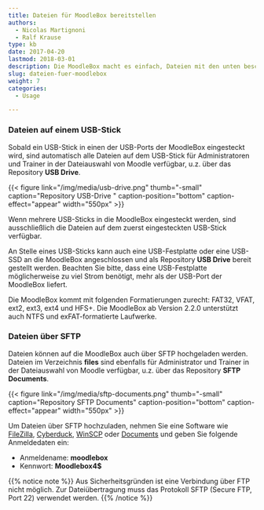 ```yaml
---
title: Dateien für MoodleBox bereitstellen
authors:
  - Nicolas Martignoni
  - Ralf Krause
type: kb
date: 2017-04-20
lastmod: 2018-03-01
description: Die MoodleBox macht es einfach, Dateien mit den unten beschriebenen Methoden zur Verfügung zu stellen
slug: dateien-fuer-moodlebox
weight: 7
categories:
  - Usage

---
```

### Dateien auf einem USB-Stick

Sobald ein USB-Stick in einen der USB-Ports der MoodleBox eingesteckt wird, sind automatisch alle Dateien auf dem USB-Stick für Administratoren und Trainer in der Dateiauswahl von Moodle verfügbar, u.z. über das Repository __USB Drive__.

{{< figure link="/img/media/usb-drive.png" thumb="-small" caption="Repository USB-Drive " caption-position="bottom" caption-effect="appear" width="550px" >}}

Wenn mehrere USB-Sticks in die MoodleBox eingesteckt werden, sind ausschließlich die Dateien auf dem zuerst eingesteckten USB-Stick verfügbar.

An Stelle eines USB-Sticks kann auch eine USB-Festplatte oder eine USB-SSD an die MoodleBox angeschlossen und als Repository __USB Drive__ bereit gestellt werden. Beachten Sie bitte, dass eine USB-Festplatte möglicherweise zu viel Strom benötigt, mehr als der USB-Port der MoodleBox liefert.

Die MoodleBox kommt mit folgenden Formatierungen zurecht: FAT32, VFAT, ext2, ext3, ext4 und HFS+. Die MoodleBox ab Version 2.2.0 unterstützt auch NTFS und exFAT-formatierte Laufwerke.

### Dateien über SFTP

Dateien können auf die MoodleBox auch über SFTP hochgeladen werden. Dateien im Verzeichnis __files__ sind ebenfalls für Administrator und Trainer in der Dateiauswahl von Moodle verfügbar, u.z. über das Repository __SFTP Documents__.

{{< figure link="/img/media/sftp-documents.png" thumb="-small" caption="Repository SFTP Documents" caption-position="bottom" caption-effect="appear" width="550px" >}}

Um Dateien über SFTP hochzuladen, nehmen Sie eine Software wie [FileZilla][1], [Cyberduck][2], [WinSCP][3] oder [Documents][4] und geben Sie folgende Anmeldedaten ein:

  * Anmeldename: __moodlebox__
  * Kennwort: __Moodlebox4$__

{{% notice note %}}
Aus Sicherheitsgründen ist eine Verbindung über FTP nicht möglich. Zur Dateiübertragung muss das Protokoll SFTP (Secure FTP, Port 22) verwendet werden.
{{% /notice %}}

 [1]: https://filezilla-project.org/
 [2]: https://cyberduck.io/
 [3]: http://winscp.net/
 [4]: https://readdle.com/de/products/documents/
